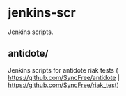 # jenkins-scr
Jenkins scripts.

## antidote/ 
Jenkins scripts for antidote riak tests ( https://github.com/SyncFree/antidote | https://github.com/SyncFree/riak_test)
